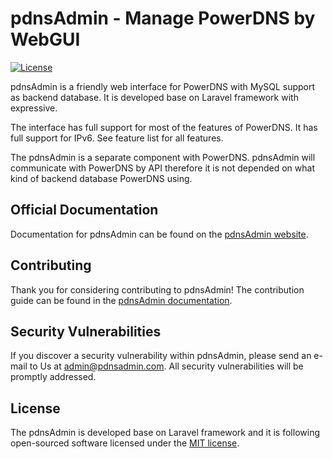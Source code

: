 # pdnsAdmin - Manage PowerDNS by WebGUI

[![License](https://poser.pugx.org/laravel/framework/license.svg)](https://packagist.org/packages/laravel/framework)

pdnsAdmin is a friendly web interface for PowerDNS with MySQL support as backend database. It is developed base on Laravel framework with expressive.

The interface has full support for most of the features of PowerDNS. It has full support for IPv6. See feature list for all features.

The pdnsAdmin is a separate component with PowerDNS. pdnsAdmin will communicate with PowerDNS by API therefore it is not depended on what kind of  backend database PowerDNS using.

## Official Documentation

Documentation for pdnsAdmin can be found on the [pdnsAdmin website](http://doc.pdnsadmin.com).

## Contributing

Thank you for considering contributing to pdnsAdmin! The contribution guide can be found in the [pdnsAdmin documentation](http://doc.pdnsadmin.com/contributions).

## Security Vulnerabilities

If you discover a security vulnerability within pdnsAdmin, please send an e-mail to Us at admin@pdnsadmin.com. All security vulnerabilities will be promptly addressed.

## License

The pdnsAdmin is developed base on Laravel framework and it is following open-sourced software licensed under the [MIT license](http://opensource.org/licenses/MIT).
